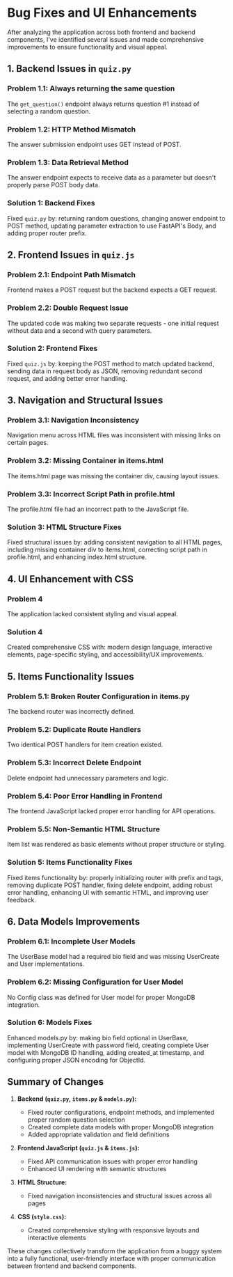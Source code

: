 # Bug Fixes and UI Enhancements

After analyzing the application across both frontend and backend components, I've identified several issues and made comprehensive improvements to ensure functionality and visual appeal.

## 1. Backend Issues in `quiz.py`

### Problem 1.1: Always returning the same question
The `get_question()` endpoint always returns question #1 instead of selecting a random question.

### Problem 1.2: HTTP Method Mismatch
The answer submission endpoint uses GET instead of POST.

### Problem 1.3: Data Retrieval Method
The answer endpoint expects to receive data as a parameter but doesn't properly parse POST body data.

### Solution 1: Backend Fixes
Fixed `quiz.py` by: returning random questions, changing answer endpoint to POST method, updating parameter extraction to use FastAPI's Body, and adding proper router prefix.

## 2. Frontend Issues in `quiz.js`

### Problem 2.1: Endpoint Path Mismatch
Frontend makes a POST request but the backend expects a GET request.

### Problem 2.2: Double Request Issue
The updated code was making two separate requests - one initial request without data and a second with query parameters.

### Solution 2: Frontend Fixes
Fixed `quiz.js` by: keeping the POST method to match updated backend, sending data in request body as JSON, removing redundant second request, and adding better error handling.

## 3. Navigation and Structural Issues

### Problem 3.1: Navigation Inconsistency
Navigation menu across HTML files was inconsistent with missing links on certain pages.

### Problem 3.2: Missing Container in items.html
The items.html page was missing the container div, causing layout issues.

### Problem 3.3: Incorrect Script Path in profile.html
The profile.html file had an incorrect path to the JavaScript file.

### Solution 3: HTML Structure Fixes
Fixed structural issues by: adding consistent navigation to all HTML pages, including missing container div to items.html, correcting script path in profile.html, and enhancing index.html structure.

## 4. UI Enhancement with CSS

### Problem 4
The application lacked consistent styling and visual appeal.

### Solution 4
Created comprehensive CSS with: modern design language, interactive elements, page-specific styling, and accessibility/UX improvements.

## 5. Items Functionality Issues

### Problem 5.1: Broken Router Configuration in items.py
The backend router was incorrectly defined.

### Problem 5.2: Duplicate Route Handlers
Two identical POST handlers for item creation existed.

### Problem 5.3: Incorrect Delete Endpoint
Delete endpoint had unnecessary parameters and logic.

### Problem 5.4: Poor Error Handling in Frontend
The frontend JavaScript lacked proper error handling for API operations.

### Problem 5.5: Non-Semantic HTML Structure
Item list was rendered as basic elements without proper structure or styling.

### Solution 5: Items Functionality Fixes
Fixed items functionality by: properly initializing router with prefix and tags, removing duplicate POST handler, fixing delete endpoint, adding robust error handling, enhancing UI with semantic HTML, and improving user feedback.

## 6. Data Models Improvements

### Problem 6.1: Incomplete User Models
The UserBase model had a required bio field and was missing UserCreate and User implementations.

### Problem 6.2: Missing Configuration for User Model
No Config class was defined for User model for proper MongoDB integration.

### Solution 6: Models Fixes
Enhanced models.py by: making bio field optional in UserBase, implementing UserCreate with password field, creating complete User model with MongoDB ID handling, adding created_at timestamp, and configuring proper JSON encoding for ObjectId.

## Summary of Changes

1. **Backend (`quiz.py`, `items.py` & `models.py`):**
   - Fixed router configurations, endpoint methods, and implemented proper random question selection
   - Created complete data models with proper MongoDB integration
   - Added appropriate validation and field definitions

2. **Frontend JavaScript (`quiz.js` & `items.js`):**
   - Fixed API communication issues with proper error handling
   - Enhanced UI rendering with semantic structures

3. **HTML Structure:**
   - Fixed navigation inconsistencies and structural issues across all pages

4. **CSS (`style.css`):**
   - Created comprehensive styling with responsive layouts and interactive elements

These changes collectively transform the application from a buggy system into a fully functional, user-friendly interface with proper communication between frontend and backend components.
